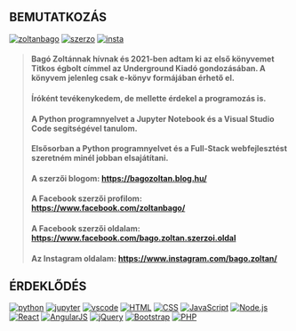 ## BEMUTATKOZÁS

[![zoltanbago](https://img.shields.io/badge/Bagó_Zoltán-Facebook-blue)](https://www.facebook.com/zoltanbago/) [![szerzo](https://img.shields.io/badge/Bagó_Zoltán_szerzői_oldal-Facebook-blue)](https://www.facebook.com/bago.zoltan.szerzoi.oldal) [![insta](https://img.shields.io/badge/Bagó_Zoltán-Instagram-magenta)](https://www.instagram.com/bago.zoltan)

> #### Bagó Zoltánnak hívnak és 2021-ben adtam ki az első könyvemet Titkos égbolt címmel az Underground Kiadó gondozásában. A könyvem jelenleg csak e-könyv formájában érhető el.
> #### Íróként tevékenykedem, de mellette érdekel a programozás is.
> #### A Python programnyelvet a Jupyter Notebook és a Visual Studio Code segítségével tanulom.
> #### Elsősorban a Python programnyelvet és a Full-Stack webfejlesztést szeretném minél jobban elsajátítani.   
>  
> #### A szerzői blogom: https://bagozoltan.blog.hu/
> #### A Facebook szerzői profilom: https://www.facebook.com/zoltanbago/
> #### A Facebook szerzői oldalam: https://www.facebook.com/bago.zoltan.szerzoi.oldal
> #### Az Instagram oldalam: https://www.instagram.com/bago.zoltan/

## ÉRDEKLŐDÉS

[![python](https://img.shields.io/badge/Python-language-blue)](https://python.org/) [![jupyter](https://img.shields.io/badge/Jupyter%20Notebook-web%20app-orange)](https://jupyter.org/) [![vscode](https://img.shields.io/badge/Visual%20Studio%20Code-IDE-blue)](https://code.visualstudio.com/) [![HTML](https://img.shields.io/badge/HTML-W3Schools-green)](https://w3schools.com) [![CSS](https://img.shields.io/badge/CSS-W3Schools-green)](https://w3schools.com) [![JavaScript](https://img.shields.io/badge/JavaScript-W3Schools-green)](https://w3schools.com) [![Node.js](https://img.shields.io/badge/Node.js-W3Schools-green)](https://w3schools.com) [![React](https://img.shields.io/badge/React-W3Schools-green)](https://w3schools.com) [![AngularJS](https://img.shields.io/badge/AngularJS-W3Schools-green)](https://w3schools.com) [![jQuery](https://img.shields.io/badge/jQuery-W3Schools-green)](https://w3schools.com) [![Bootstrap](https://img.shields.io/badge/Bootstrap-5-W3Schools-green)](https://w3schools.com) [![PHP](https://img.shields.io/badge/PHP-W3Schools-green)](https://w3schools.com)

<!---
ZoltanBago/ZoltanBago is a ✨ special ✨ repository because its `README.md` (this file) appears on your GitHub profile.
You can click the Preview link to take a look at your changes.
--->
